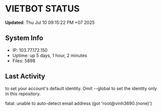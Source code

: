 # VIETBOT STATUS
**Updated**: Thu Jul 10 09:15:22 PM +07 2025

## System Info
- IP: 103.77.172.150
- Uptime: up 5 days, 1 hour, 2 minutes
- Files: 5898

## Last Activity

to set your account's default identity.
Omit --global to set the identity only in this repository.

fatal: unable to auto-detect email address (got 'root@vinh3690.(none)')
